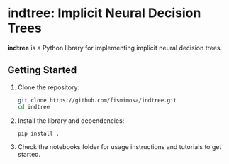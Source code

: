 # indtree: Implicit Neural Decision Trees

**indtree** is a Python library for implementing implicit neural decision trees.

## Getting Started

1. Clone the repository:
   ```bash
   git clone https://github.com/fismimosa/indtree.git
   cd indtree
   ```

2. Install the library and dependencies:
   ```bash
   pip install .
   ```

3. Check the notebooks folder for usage instructions and tutorials to get started.
